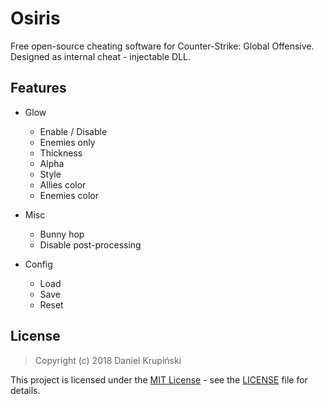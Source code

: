 # Osiris

Free open-source cheating software for Counter-Strike: Global Offensive. Designed as internal cheat - injectable DLL.

## Features

* Glow
    * Enable / Disable
    * Enemies only
    * Thickness
    * Alpha
    * Style
    * Allies color
    * Enemies color

* Misc
    * Bunny hop
    * Disable post-processing

* Config
    * Load
    * Save
    * Reset

## License

> Copyright (c) 2018 Daniel Krupiński

This project is licensed under the [MIT License](https://opensource.org/licenses/mit-license.php) - see the [LICENSE](LICENSE) file for details.
